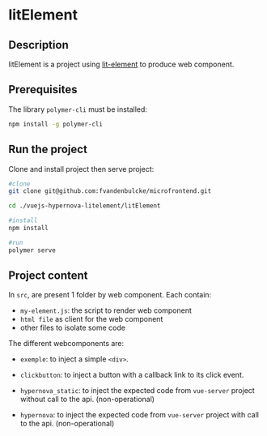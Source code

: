 # litElement

## Description

litElement is a project using [lit-element](https://lit-element.polymer-project.org/) to produce web component.


## Prerequisites 

The library `polymer-cli` must be installed:

```bash
npm install -g polymer-cli
```


## Run the project

Clone and install project then serve project:

```bash
#clone
git clone git@github.com:fvandenbulcke/microfrontend.git

cd ./vuejs-hypernova-litelement/litElement

#install
npm install

#run
polymer serve
```

## Project content

In `src`, are present 1 folder by web component. Each contain:

- `my-element.js`: the script to render web component
- `html file` as client for the web component
- other files to isolate some code

The different webcomponents are:

- `exemple`: to inject a simple `<div>`.

- `clickbutton`: to inject a button with a callback link to its click event.

- `hypernova_static`: to inject the expected code from `vue-server` project without call to the api. (non-operational)

- `hypernova`: to inject the expected code from `vue-server` project with call to the api. (non-operational)
